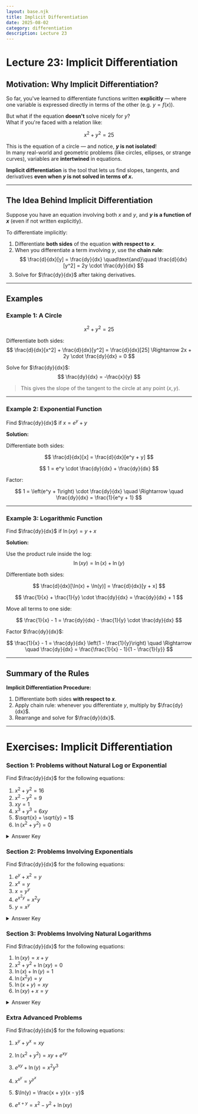 ```yaml
---
layout: base.njk
title: Implicit Differentiation
date: 2025-08-02
category: differentiation
description: Lecture 23
---
```


# Lecture 23: Implicit Differentiation

## Motivation: Why Implicit Differentiation?

So far, you've learned to differentiate functions written **explicitly** — where one variable is expressed directly in terms of the other (e.g. $y = f(x)$).

But what if the equation **doesn't** solve nicely for $y$?  
What if you're faced with a relation like:

$$
x^2 + y^2 = 25
$$

This is the equation of a circle — and notice, **$y$ is not isolated**!  
In many real-world and geometric problems (like circles, ellipses, or strange curves), variables are **intertwined** in equations.

**Implicit differentiation** is the tool that lets us find slopes, tangents, and derivatives **even when $y$ is not solved in terms of $x$.**

---

## The Idea Behind Implicit Differentiation

Suppose you have an equation involving both $x$ and $y$, and **$y$ is a function of $x$** (even if not written explicitly).

To differentiate implicitly:
1. Differentiate **both sides** of the equation **with respect to $x$**.
2. When you differentiate a term involving $y$, use the **chain rule**:
   $$
   \frac{d}{dx}[y] = \frac{dy}{dx}
   \quad\text{and}\quad
   \frac{d}{dx}[y^2] = 2y \cdot \frac{dy}{dx}
   $$
3. Solve for $\frac{dy}{dx}$ after taking derivatives.

---

## Examples

### Example 1: A Circle
$$
x^2 + y^2 = 25
$$

Differentiate both sides:
$$
\frac{d}{dx}[x^2] + \frac{d}{dx}[y^2] = \frac{d}{dx}[25]
\Rightarrow 2x + 2y \cdot \frac{dy}{dx} = 0
$$

Solve for $\frac{dy}{dx}$:
$$
\frac{dy}{dx} = -\frac{x}{y}
$$

> This gives the slope of the tangent to the circle at any point $(x, y)$.

---

### Example 2: Exponential Function

Find $\frac{dy}{dx}$ if $x = e^y + y$

**Solution:**

Differentiate both sides:

$$
\frac{d}{dx}[x] = \frac{d}{dx}[e^y + y]
$$

$$
1 = e^y \cdot \frac{dy}{dx} + \frac{dy}{dx}
$$

Factor:

$$
1 = \left(e^y + 1\right) \cdot \frac{dy}{dx}
\quad \Rightarrow \quad
\frac{dy}{dx} = \frac{1}{e^y + 1}
$$

---

### Example 3: Logarithmic Function

Find $\frac{dy}{dx}$ if $\ln(xy) = y + x$

**Solution:**

Use the product rule inside the log:
$$
\ln(xy) = \ln(x) + \ln(y)
$$

Differentiate both sides:

$$
\frac{d}{dx}[\ln(x) + \ln(y)] = \frac{d}{dx}[y + x]
$$

$$
\frac{1}{x} + \frac{1}{y} \cdot \frac{dy}{dx} = \frac{dy}{dx} + 1
$$

Move all terms to one side:

$$
\frac{1}{x} - 1 = \frac{dy}{dx} - \frac{1}{y} \cdot \frac{dy}{dx}
$$

Factor $\frac{dy}{dx}$:

$$
\frac{1}{x} - 1 = \frac{dy}{dx} \left(1 - \frac{1}{y}\right)
\quad \Rightarrow \quad
\frac{dy}{dx} = \frac{\frac{1}{x} - 1}{1 - \frac{1}{y}}
$$

---


## Summary of the Rules

**Implicit Differentiation Procedure:**
1. Differentiate both sides **with respect to $x$**.
2. Apply chain rule: whenever you differentiate $y$, multiply by $\frac{dy}{dx}$.
3. Rearrange and solve for $\frac{dy}{dx}$.

---

# Exercises: Implicit Differentiation

### Section 1: Problems without Natural Log or Exponential

Find $\frac{dy}{dx}$ for the following equations:

1. $x^2 + y^2 = 16$  
2. $x^2 - y^2 = 9$  
3. $xy = 1$  
4. $x^3 + y^3 = 6xy$  
5. $\sqrt{x} + \sqrt{y} = 1$  
6. $\ln(x^2 + y^2) = 0$ 

<details>
<summary>Answer Key</summary>

1. $\displaystyle \frac{dy}{dx} = -\frac{x}{y}$

2. $\displaystyle \frac{dy}{dx} = \frac{x}{y}$

3. $\displaystyle \frac{dy}{dx} = -\frac{y}{x}$

4. $\displaystyle \frac{dy}{dx} = \frac{2y - x^2}{y^2 - 2x}$

5. $\displaystyle \frac{dy}{dx} = -\frac{\sqrt{y}}{\sqrt{x}}$

6. $\displaystyle \frac{dy}{dx} = -\frac{x}{y}$

</details>

### Section 2: Problems Involving Exponentials

Find $\frac{dy}{dx}$ for the following equations:

1. $e^y + x^2 = y$  
2. $x^x = y$  
3. $x = y^y$  
4. $e^{x^2y}  = x^2 y$  
5. $y = x^y$

<details>
<summary>Answer Key</summary>

1. $\displaystyle \frac{dy}{dx} = \frac{-2x}{e^y - 1}$

2. $\displaystyle \frac{dy}{dx} = x^x \left(\ln x + 1\right)$

3. $\displaystyle \frac{dy}{dx} = \frac{1}{y^y \left(\ln y + 1\right)}$

4. $\displaystyle \frac{dy}{dx} = \frac{2y-2x^2y^2}{yx^3-x}$  

5. $\displaystyle \frac{dy}{dx} = \frac{y^2}{x \left(1- y\ln x\right)}$

</details>

### Section 3: Problems Involving Natural Logarithms

Find $\frac{dy}{dx}$ for the following equations:

1. $\ln(xy) = x + y$  
2. $x^2 + y^2 + \ln(xy) = 0$  
3. $\ln(x) + \ln(y) = 1$  
4. $\ln(x^2 y) = y$  
5. $\ln(x + y) = xy$  
6. $\ln(xy) + x = y$


<details>
<summary>Answer Key</summary>

1. $\displaystyle \frac{dy}{dx} = \frac{1 - \frac{1}{x}}{\frac{1}{y} - 1}$

2. $\displaystyle \frac{dy}{dx} = \frac{-2x - \frac{y}{x}}{2y + \frac{x}{y}}$

3. $\displaystyle \frac{dy}{dx} = -\frac{y}{x}$

4. $\displaystyle \frac{dy}{dx} = \frac{\frac{2}{x} + \frac{1}{y} \frac{dy}{dx}}{\frac{dy}{dx}} = \frac{2/x}{1 - \frac{1}{y}}$ (Simplify accordingly)

5. $\displaystyle \frac{dy}{dx} = \frac{\frac{1}{x + y} (1 + \frac{dy}{dx}) - y}{x}$ (Implicitly solve for $\frac{dy}{dx}$)

6. $\displaystyle \frac{dy}{dx} = \frac{\frac{1}{x} + 1}{\frac{1}{y} - 1}$

</details>

### Extra Advanced Problems

Find $\frac{dy}{dx}$ for the following equations:

1. $x^{y} + y^{x} = xy$  

2. $\ln\big(x^2 + y^2\big) = xy + e^{xy}$  

3. $e^{xy} + \ln(y) = x^2 y^3$  

4. $x^{x^y} = y^{y^x}$  

5. $\ln(y) = \frac{x + y}{x - y}$  

6. $e^{x + y} = x^2 - y^2 + \ln(xy)$  

